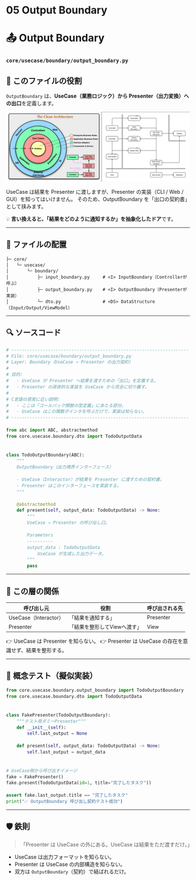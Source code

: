 # 05 Output Boundary

# 📤 Output Boundary
### `core/usecase/boundary/output_boundary.py`

## 🎯 このファイルの役割

`OutputBoundary` は、**UseCase（業務ロジック）から Presenter（出力変換）への出口**を定義します。

![クリーンアーキテクチャ](../クリーンアーキテクチャ.png)

UseCase は結果を Presenter に渡しますが、Presenter の実装（CLI / Web / GUI）を知ってはいけません。
そのため、OutputBoundary を「出口の契約書」として挟みます。

💡 **言い換えると、「結果をどのように通知するか」を抽象化したドア**です。

---

## 📁 ファイルの配置

```
├─ core/
│   └─ usecase/
│       └─ boundary/
│           ├─ input_boundary.py     # <I> InputBoundary（Controllerが呼ぶ）
│           ├─ output_boundary.py    # <I> OutputBoundary（Presenterが実装）
│           └─ dto.py                # <DS> DataStructure（Input/Output/ViewModel）
```

---

## 🔍 ソースコード

```python
# --------------------------------------------------------------------
# File: core/usecase/boundary/output_boundary.py
# Layer: Boundary（UseCase → Presenter の出力契約）
#
# 目的:
#   - UseCase が Presenter へ結果を渡すための「出口」を定義する。
#   - Presenter の具体的な実装を UseCase から完全に切り離す。
#
# C言語の感覚に近い説明:
#   - ここは「コールバック関数の型定義」にあたる部分。
#   - UseCase はこの関数ポインタを呼ぶだけで、実装は知らない。
# --------------------------------------------------------------------

from abc import ABC, abstractmethod
from core.usecase.boundary.dto import TodoOutputData


class TodoOutputBoundary(ABC):
    """
    OutputBoundary（出力境界インターフェース）

    - UseCase（Interactor）が結果を Presenter に渡すための契約書。
    - Presenter はこのインターフェースを実装する。
    """

    @abstractmethod
    def present(self, output_data: TodoOutputData) -> None:
        """
        UseCase → Presenter の呼び出し口。

        Parameters
        ----------
        output_data : TodoOutputData
            UseCase が生成した出力データ。
        """
        pass
```

---

## 🧭 この層の関係

| 呼び出し元               | 役割               | 呼び出される先   |
| ------------------- | ---------------- | --------- |
| UseCase（Interactor） | 「結果を通知する」        | Presenter |
| Presenter           | 「結果を整形してViewへ渡す」 | View      |

👉 UseCase は Presenter を知らない。
👉 Presenter は UseCase の存在を意識せず、結果を整形する。

---

## 🧪 概念テスト（擬似実装）

```python
from core.usecase.boundary.output_boundary import TodoOutputBoundary
from core.usecase.boundary.dto import TodoOutputData


class FakePresenter(TodoOutputBoundary):
    """テスト用ダミーPresenter"""
    def __init__(self):
        self.last_output = None

    def present(self, output_data: TodoOutputData) -> None:
        self.last_output = output_data


# UseCase側から呼び出すイメージ
fake = FakePresenter()
fake.present(TodoOutputData(id=1, title="完了したタスク"))

assert fake.last_output.title == "完了したタスク"
print("✅ OutputBoundary 呼び出し契約テスト成功")
```

---

## 🛡 鉄則

> 「Presenter は UseCase の外にある。UseCase は結果をただ渡すだけ。」

* UseCase は出力フォーマットを知らない。
* Presenter は UseCase の内部構造を知らない。
* 双方は `OutputBoundary`（契約）で結ばれるだけ。

